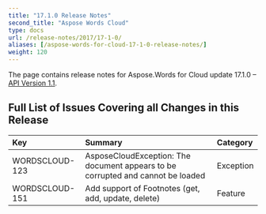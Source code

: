 ```yaml
---
title: "17.1.0 Release Notes"
second_title: "Aspose Words Cloud"
type: docs
url: /release-notes/2017/17-1-0/
aliases: [/aspose-words-for-cloud-17-1-0-release-notes/]
weight: 120
---
```


The page contains release notes for Aspose.Words for Cloud update 17.1.0 – [API Version 1.1](http://api.aspose.com/v1.1/swagger/ui/index).

## Full List of Issues Covering all Changes in this Release

|Key|Summary|Category|
| :- | :- | :- |
|WORDSCLOUD-123|AsposeCloudException: The document appears to be corrupted and cannot be loaded|Exception|
|WORDSCLOUD-151|Add support of Footnotes (get, add, update, delete)|Feature|


